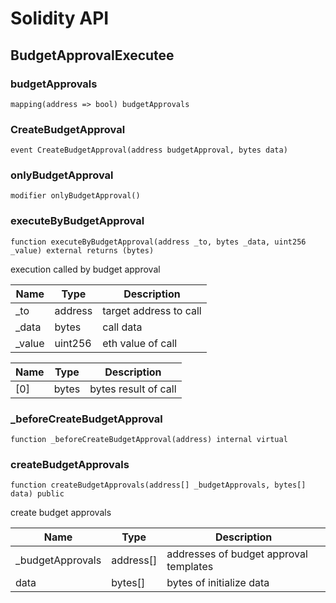 # Solidity API

## BudgetApprovalExecutee

### budgetApprovals

```solidity
mapping(address => bool) budgetApprovals
```

### CreateBudgetApproval

```solidity
event CreateBudgetApproval(address budgetApproval, bytes data)
```

### onlyBudgetApproval

```solidity
modifier onlyBudgetApproval()
```

### executeByBudgetApproval

```solidity
function executeByBudgetApproval(address _to, bytes _data, uint256 _value) external returns (bytes)
```

execution called by budget approval

| Name | Type | Description |
| ---- | ---- | ----------- |
| _to | address | target address to call |
| _data | bytes | call data |
| _value | uint256 | eth value of call |

| Name | Type | Description |
| ---- | ---- | ----------- |
| [0] | bytes | bytes result of call |

### _beforeCreateBudgetApproval

```solidity
function _beforeCreateBudgetApproval(address) internal virtual
```

### createBudgetApprovals

```solidity
function createBudgetApprovals(address[] _budgetApprovals, bytes[] data) public
```

create budget approvals

| Name | Type | Description |
| ---- | ---- | ----------- |
| _budgetApprovals | address[] | addresses of budget approval templates |
| data | bytes[] | bytes of initialize data |

